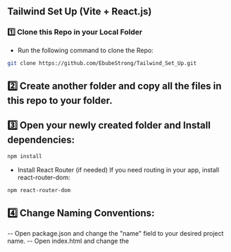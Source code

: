 ## Tailwind Set Up (Vite + React.js)
### 1️⃣ **Clone this Repo in your Local Folder**
 - Run the following command to clone the Repo:
```sh
git clone https://github.com/EbubeStrong/Tailwind_Set_Up.git
```

## 2️⃣ Create another folder and copy all the files in this repo to your folder.

 ## 3️⃣ Open your newly created folder and Install dependencies:
  ```sh
  npm install
  ```

- Install React Router (if needed)
If you need routing in your app, install react-router-dom:
```sh
npm react-router-dom
```

## 4️⃣ Change Naming Conventions:
-- Open package.json and change the "name" field to your desired project name.
-- Open index.html and change the <title> to your project title.

### 5️⃣ Happy Coding! After Successfully done all these, run the development server
```sh
npm run dev
```

Now you're all set! Happy coding with Tailwind and React! 😊
